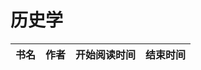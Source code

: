 # 历史学


 书名  | 作者  | 开始阅读时间  | 结束时间  
------------  | -------------  |------------- |------------- | 